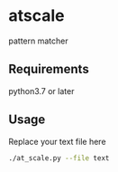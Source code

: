 # atscale
pattern matcher

## Requirements 
python3.7 or later

## Usage
Replace your text file here
```bash
./at_scale.py --file text
```

